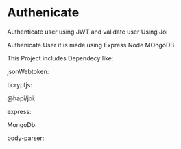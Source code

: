 # Authenicate
Authenticate user using JWT and validate user Using Joi

Authenicate User it is made using Express Node MOngoDB 

This Project includes Dependecy like:

jsonWebtoken: 

bcryptjs:

@hapi/joi:

express:

MongoDb:

body-parser:
